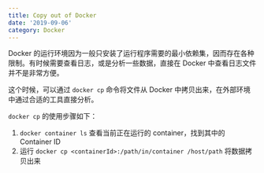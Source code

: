 ```yaml
---
title: Copy out of Docker
date: '2019-09-06'
category: Docker
---
```


Docker 的运行环境因为一般只安装了运行程序需要的最小依赖集，因而存在各种限制。有时候需要查看日志，或是分析一些数据，直接在 Docker 中查看日志文件并不是非常方便。

这个时候，可以通过 `docker cp` 命令将文件从 Docker 中拷贝出来，在外部环境中通过合适的工具直接分析。

`docker cp` 的使用步骤如下：

1. `docker container ls` 查看当前正在运行的 container，找到其中的 Container ID
2. 运行 `docker cp <containerId>:/path/in/container /host/path` 将数据拷贝出来
